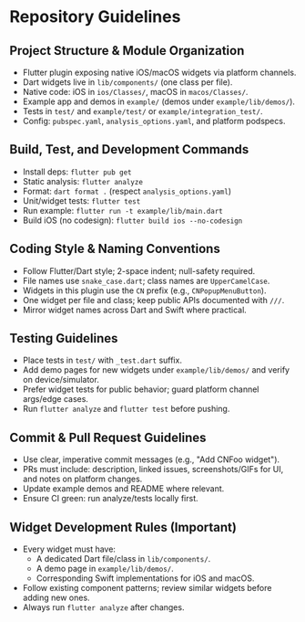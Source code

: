 # Repository Guidelines

## Project Structure & Module Organization
- Flutter plugin exposing native iOS/macOS widgets via platform channels.
- Dart widgets live in `lib/components/` (one class per file).
- Native code: iOS in `ios/Classes/`, macOS in `macos/Classes/`.
- Example app and demos in `example/` (demos under `example/lib/demos/`).
- Tests in `test/` and `example/test/` or `example/integration_test/`.
- Config: `pubspec.yaml`, `analysis_options.yaml`, and platform podspecs.

## Build, Test, and Development Commands
- Install deps: `flutter pub get`
- Static analysis: `flutter analyze`
- Format: `dart format .` (respect `analysis_options.yaml`)
- Unit/widget tests: `flutter test`
- Run example: `flutter run -t example/lib/main.dart`
- Build iOS (no codesign): `flutter build ios --no-codesign`

## Coding Style & Naming Conventions
- Follow Flutter/Dart style; 2-space indent; null-safety required.
- File names use `snake_case.dart`; class names are `UpperCamelCase`.
- Widgets in this plugin use the `CN` prefix (e.g., `CNPopupMenuButton`).
- One widget per file and class; keep public APIs documented with `///`.
- Mirror widget names across Dart and Swift where practical.

## Testing Guidelines
- Place tests in `test/` with `_test.dart` suffix.
- Add demo pages for new widgets under `example/lib/demos/` and verify on device/simulator.
- Prefer widget tests for public behavior; guard platform channel args/edge cases.
- Run `flutter analyze` and `flutter test` before pushing.

## Commit & Pull Request Guidelines
- Use clear, imperative commit messages (e.g., "Add CNFoo widget").
- PRs must include: description, linked issues, screenshots/GIFs for UI, and notes on platform changes.
- Update example demos and README where relevant.
- Ensure CI green: run analyze/tests locally first.

## Widget Development Rules (Important)
- Every widget must have:
  - A dedicated Dart file/class in `lib/components/`.
  - A demo page in `example/lib/demos/`.
  - Corresponding Swift implementations for iOS and macOS.
- Follow existing component patterns; review similar widgets before adding new ones.
- Always run `flutter analyze` after changes.
